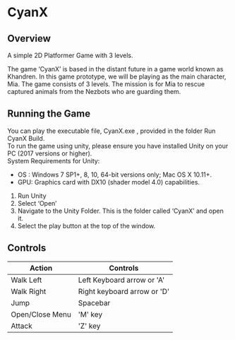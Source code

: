 # CyanX #

## Overview ##
A simple 2D Platformer Game with 3 levels.

The game ‘CyanX’ is based in the distant future in a game world known as Khandren.
In this game prototype, we will be playing as the main character, Mia. The game
consists of 3 levels. The mission is for Mia to rescue captured animals from
the Nezbots who are guarding them.

## Running the Game ##
You can play the executable file, CyanX.exe , provided in the folder Run CyanX Build.\
To run the game using unity, please ensure you have installed Unity on your PC (2017
versions or higher).\
System Requirements for Unity:
* OS : Windows 7 SP1+, 8, 10, 64-bit versions only; Mac OS X 10.11+.
* GPU: Graphics card with DX10 (shader model 4.0) capabilities.

1. Run Unity
2. Select ‘Open’
3. Navigate to the Unity Folder. This is the folder called ‘CyanX’ and open it.
4. Select the play button at the top of the window.

## Controls ##
Action  	  	| Controls
--------------- | -------------
Walk Left 	  	| Left Keyboard arrow or 'A'
Walk Right	  	| Right keyboard arrow or 'D'
Jump		  	| Spacebar
Open/Close Menu | 'M' key
Attack			| 'Z' key


<!---
![Alt text](Images/Capture.PNG?raw=true "Gameplay")
-->